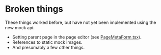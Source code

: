 # Broken things
These things worked before, but have not yet been implemented using the new mock api.

* Setting parent page in the page editor (see [PageMetaForm.tsx](src/components/admin/pages/PageMetaForm.tsx)).
* References to static mock images.
* And presumably a few other things.